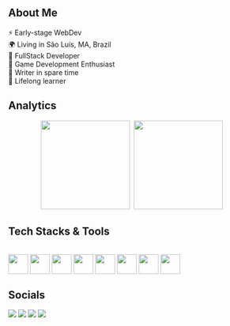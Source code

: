 ## About Me

⚡ Early-stage WebDev
<br/>🌍 Living in São Luís, MA, Brazil
<br/>🔭 FullStack Developer
<br/>🧱 Game Development Enthusiast
<br/>🍄 Writer in spare time
<br/>🌱 Lifelong learner

## Analytics
<div align="center">
<img height="180em" src="https://github-readme-stats.vercel.app/api?username=DuarteVonFaul&show_icons=true&theme=radical"></a>&nbsp;
<img height="180em" src="https://github-readme-stats-bpires.vercel.app/api/top-langs/?username=DuarteVonFaul&layout=compact&card_width=400&hide_title=true&theme=dracula&t&langs_count=7&hide_border=true"></a>&nbsp;
</div>

## Tech Stacks & Tools 
<div style="display: inline_block"><br>
  <img align="center"  height="40" width="40" src="https://cdn.jsdelivr.net/gh/devicons/devicon/icons/python/python-original.svg" />   
  <img align="center"  height="40" width="40" src="https://cdn.jsdelivr.net/gh/devicons/devicon/icons/c/c-plain.svg" />   
  <img align="center"  height="40" width="40" src="https://cdn.jsdelivr.net/gh/devicons/devicon/icons/cplusplus/cplusplus-plain.svg" />
  <img align="center"  height="40" width="40" src="https://cdn.jsdelivr.net/gh/devicons/devicon/icons/docker/docker-original.svg" />
  <img align="center"  height="40" width="40" src="https://cdn.jsdelivr.net/gh/devicons/devicon/icons/java/java-original.svg" />
  <img align="center"  height="40" width="40" src="https://cdn.jsdelivr.net/gh/devicons/devicon/icons/godot/godot-original.svg" />
  <img align="center"  height="40" width="40" src="https://cdn.jsdelivr.net/gh/devicons/devicon/icons/visualstudio/visualstudio-plain.svg" />
  <img align="center"  height="40" width="40" src="https://cdn.jsdelivr.net/gh/devicons/devicon/icons/intellij/intellij-plain.svg" />
</div>

## Socials
<div> 
  <a href="https://www.youtube.com/channel/UCoI6Yibnmjl7Z89E9bnIEoA" target="_blank"><img src="https://img.shields.io/badge/YouTube-FF0000?style=for-the-badge&logo=youtube&logoColor=white" target="_blank"></a>
 	<a href="https://www.twitch.tv/duartevonfaul" target="_blank"><img src="https://img.shields.io/badge/Twitch-9146FF?style=for-the-badge&logo=twitch&logoColor=white" target="_blank"></a>
  <a href = "mailto:duarteriograndense@gmail.com"><img src="https://img.shields.io/badge/-Gmail-%23333?style=for-the-badge&logo=gmail&logoColor=white" target="_blank"></a>
  <a href="https://www.linkedin.com/in/guilherme-duarte-sousa-53639822b/" target="_blank"><img src="https://img.shields.io/badge/-LinkedIn-%230077B5?style=for-the-badge&logo=linkedin&logoColor=white" target="_blank"></a>  
</div>

